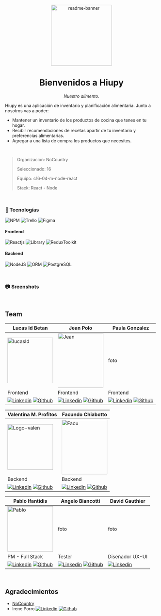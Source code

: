 <p align="center">
<img src="https://i.ibb.co/F5fjXVw/readme-banner.png" alt="readme-banner" border="0" height="200px">
</p>
<h1 align="center">
Bienvenidos a Hiupy
</h1>
<p align="center">
<i>Nuestro alimento.</i>
</p>

Hiupy es una aplicación de inventario y planificación alimentaria. Junto a nosotros vas a poder:

  -   Mantener un inventario de los productos de cocina que tenes en tu hogar.
  -   Recibir recomendaciones de recetas apartir de tu inventario y preferencias alimentarias.
  -   Agregar a una lista de compra los productos que necesites.

<br/>

> Organización: NoCountry
>
> Seleccionado: 16
>
> Equipo: c16-04-m-node-react
>
> Stack: React - Node

<br/>

### 🔧 Tecnologías

![NPM](https://img.shields.io/badge/npm-CB3837?style=for-the-badge&logo=npm&logoColor=white) ![Trello](https://img.shields.io/badge/Trello-0052CC?style=for-the-badge&logo=trello&logoColor=white) ![Figma](https://img.shields.io/badge/Figma-F24E1E?style=for-the-badge&logo=figma&logoColor=white)

#### Frontend

![Reactjs](https://img.shields.io/badge/React-20232A?style=for-the-badge&logo=react&logoColor=61DAFB) ![Library](https://img.shields.io/badge/Tailwind_CSS-38B2AC?style=for-the-badge&logo=tailwind-css&logoColor=white) ![ReduxToolkit](https://img.shields.io/badge/Redux-593D88?style=for-the-badge&logo=redux&logoColor=white)

#### Backend

![NodeJS](https://img.shields.io/badge/Node%20js-339933?style=for-the-badge&logo=nodedotjs&logoColor=white)  ![ORM](https://img.shields.io/badge/Sequelize-52B0E7?style=for-the-badge&logo=Sequelize&logoColor=white) ![PostgreSQL](https://img.shields.io/badge/PostgreSQL-316192?style=for-the-badge&logo=postgresql&logoColor=white)

<br/>

### 📷 Sreenshots

<br/>

## Team

|  Lucas Id Betan  | Jean Polo  | Paula Gonzalez  |
| ------------ | ------------ | ------------ |
| <img src="https://i.ibb.co/WvfY0qY/lucasId.png" alt="lucasId" border="0" height="150px" width="150px" align="center">| <img src="https://i.ibb.co/X5vZ7P4/Jean.png" alt="Jean" border="0" height="180px" width="150px" align="center">| foto  |
| Frontend  | Frontend  | Frontend  |
| [![Linkedin](https://img.shields.io/badge/LinkedIn-0077B5?style=for-the-badge&logo=linkedin&logoColor=white)](https://www.linkedin.com/in/lucas-id-betan-dev/) [![Github](https://img.shields.io/badge/GitHub-100000?style=for-the-badge&logo=github&logoColor=white)](https://github.com/Lidbetan) | [![Linkedin](https://img.shields.io/badge/LinkedIn-0077B5?style=for-the-badge&logo=linkedin&logoColor=white)](https://www.linkedin.com/in/jeanpolo15/) [![Github](https://img.shields.io/badge/GitHub-100000?style=for-the-badge&logo=github&logoColor=white)](https://github.com/jeanTULF) | [![Linkedin](https://img.shields.io/badge/LinkedIn-0077B5?style=for-the-badge&logo=linkedin&logoColor=white)](https://www.linkedin.com/in/paulatg/) [![Github](https://img.shields.io/badge/GitHub-100000?style=for-the-badge&logo=github&logoColor=white)](https://github.com/PauTG) |

| Valentina M. Profitos  | Facundo Chiabotto  |
| ------------ | ------------ |
| <img src="https://i.ibb.co/dPddHyg/Logo-valen.png" alt="Logo-valen" border="0" height="150px" width="150px" align="center">| <img src="https://i.ibb.co/PcNzfwk/Facu.png" alt="Facu" border="0" height="180px" width="150px" align="center">|
| Backend  | Backend  |
| [![Linkedin](    https://img.shields.io/badge/LinkedIn-0077B5?style=for-the-badge&logo=linkedin&logoColor=white)](https://www.linkedin.com/in/valentinaprofitos/) [![Github](https://img.shields.io/badge/GitHub-100000?style=for-the-badge&logo=github&logoColor=white)](https://github.com/ValenProfitos)  | [![Linkedin](    https://img.shields.io/badge/LinkedIn-0077B5?style=for-the-badge&logo=linkedin&logoColor=white)](https://www.linkedin.com/in/facuch/) [![Github](https://img.shields.io/badge/GitHub-100000?style=for-the-badge&logo=github&logoColor=white)](https://github.com/Facurro)  |

| Pablo Ifantidis  | Angelo Biancotti  | David Gauthier  |
| ------------ | ------------ | ------------ |
| <img src="https://i.ibb.co/84JtzLp/Pablo.png" alt="Pablo" border="0" height="150px" width="150px" align="center">| foto  | foto  |
| PM - Full Stack  | Tester  | Diseñador UX-UI  |
| [![Linkedin](    https://img.shields.io/badge/LinkedIn-0077B5?style=for-the-badge&logo=linkedin&logoColor=white)](https://www.linkedin.com/in/pablo-ifantidis/) [![Github](https://img.shields.io/badge/GitHub-100000?style=for-the-badge&logo=github&logoColor=white)](https://github.com/jikaidoko)  | [![Linkedin](    https://img.shields.io/badge/LinkedIn-0077B5?style=for-the-badge&logo=linkedin&logoColor=white)](https://www.linkedin.com/in/angelobiancotti/) [![Github](https://img.shields.io/badge/GitHub-100000?style=for-the-badge&logo=github&logoColor=white)](https://github.com/AngeloBiancotti)  | [![Linkedin](https://img.shields.io/badge/LinkedIn-0077B5?style=for-the-badge&logo=linkedin&logoColor=white)](https://www.linkedin.com/in/david-gauthier-/)   |

<br/>

## Agradecimientos

- [NoCountry](https://www.nocountry.tech/)
- Irene Porro [![Linkedin](    https://img.shields.io/badge/LinkedIn-0077B5?style=for-the-badge&logo=linkedin&logoColor=white)](https://www.linkedin.com/in/ireneporro16/)
[![Github](https://img.shields.io/badge/GitHub-100000?style=for-the-badge&logo=github&logoColor=white)](https://github.com/ireneporro)
